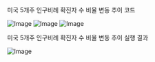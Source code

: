 미국 5개주 인구비례 확진자 수 비율 변동 추이 코드

![Image](https://github.com/user-attachments/assets/f91968c2-3444-459f-86d9-93297d9a8674)
![Image](https://github.com/user-attachments/assets/be061ca7-a3fa-48a1-a20b-136e4d87756a)
![Image](https://github.com/user-attachments/assets/235a6fef-c2eb-4e4d-824b-a1928f46cdbf)

미국 5개주 인구비례 확진자 수 비율 변동 추이 실행 결과

![Image](https://github.com/user-attachments/assets/96591661-7e6c-4484-9ed6-5d50a52d5e6d)
